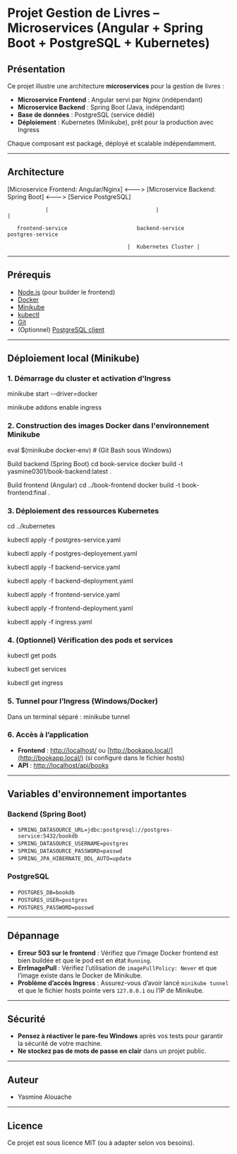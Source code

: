 
# Projet Gestion de Livres – Microservices (Angular + Spring Boot + PostgreSQL + Kubernetes)

## Présentation

Ce projet illustre une architecture **microservices** pour la gestion de livres :
- **Microservice Frontend** : Angular servi par Nginx (indépendant)
- **Microservice Backend** : Spring Boot (Java, indépendant)
- **Base de données** : PostgreSQL (service dédié)
- **Déploiement** : Kubernetes (Minikube), prêt pour la production avec Ingress

Chaque composant est packagé, déployé et scalable indépendamment.

---

## Architecture
[Microservice Frontend: Angular/Nginx] <---> [Microservice Backend: Spring Boot] <---> [Service PostgreSQL]

                |                                  |                                          |

       frontend-service                      backend-service                            postgres-service

                                          |  Kubernetes Cluster |                                     


---

## Prérequis

- [Node.js](https://nodejs.org/) (pour builder le frontend)
- [Docker](https://www.docker.com/)
- [Minikube](https://minikube.sigs.k8s.io/docs/)
- [kubectl](https://kubernetes.io/docs/tasks/tools/)
- [Git](https://git-scm.com/)
- (Optionnel) [PostgreSQL client](https://www.postgresql.org/download/)

---


## Déploiement local (Minikube)

### 1. Démarrage du cluster et activation d'Ingress

minikube start --driver=docker

minikube addons enable ingress



### 2. Construction des images Docker dans l'environnement Minikube

eval $(minikube docker-env) # (Git Bash sous Windows)


Build backend (Spring Boot)
cd book-service
docker build -t yasmine0301/book-backend:latest .

Build frontend (Angular)
cd ../book-frontend
docker build -t book-frontend:final .

### 3. Déploiement des ressources Kubernetes

cd ../kubernetes

kubectl apply -f postgres-service.yaml

kubectl apply -f postgres-deployement.yaml

kubectl apply -f backend-service.yaml

kubectl apply -f backend-deployment.yaml

kubectl apply -f frontend-service.yaml

kubectl apply -f frontend-deployment.yaml

kubectl apply -f ingress.yaml


### 4. (Optionnel) Vérification des pods et services

kubectl get pods

kubectl get services

kubectl get ingress





### 5. Tunnel pour l’Ingress (Windows/Docker)

Dans un terminal séparé : 
minikube tunnel


### 6. Accès à l’application

- **Frontend** : [http://localhost/](http://localhost/) ou [http://bookapp.local/](http://bookapp.local/) (si configuré dans le fichier hosts)
- **API** : [http://localhost/api/books](http://localhost/api/books)

---

## Variables d'environnement importantes

### Backend (Spring Boot)
- `SPRING_DATASOURCE_URL=jdbc:postgresql://postgres-service:5432/bookdb`
- `SPRING_DATASOURCE_USERNAME=postgres`
- `SPRING_DATASOURCE_PASSWORD=passwd`
- `SPRING_JPA_HIBERNATE_DDL_AUTO=update`

### PostgreSQL
- `POSTGRES_DB=bookdb`
- `POSTGRES_USER=postgres`
- `POSTGRES_PASSWORD=passwd`

---

## Dépannage


- **Erreur 503 sur le frontend** : Vérifiez que l’image Docker frontend est bien buildée et que le pod est en état `Running`.
- **ErrImagePull** : Vérifiez l’utilisation de `imagePullPolicy: Never` et que l’image existe dans le Docker de Minikube.
- **Problème d’accès Ingress** : Assurez-vous d’avoir lancé `minikube tunnel` et que le fichier hosts pointe vers `127.0.0.1` ou l’IP de Minikube.


---

## Sécurité

- **Pensez à réactiver le pare-feu Windows** après vos tests pour garantir la sécurité de votre machine.
- **Ne stockez pas de mots de passe en clair** dans un projet public.

---

## Auteur

- Yasmine Alouache

---

## Licence

Ce projet est sous licence MIT (ou à adapter selon vos besoins).
